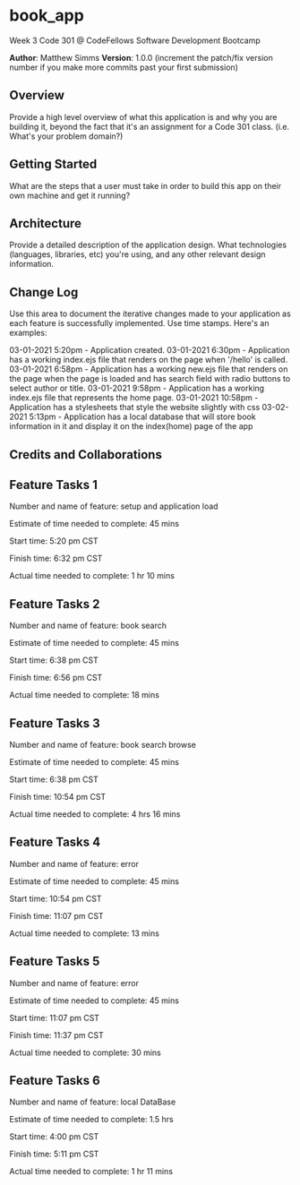 # book_app

Week 3 Code 301 @ CodeFellows Software Development Bootcamp

**Author**: Matthew Simms
**Version**: 1.0.0 (increment the patch/fix version number if you make more commits past your first submission)

## Overview
Provide a high level overview of what this application is and why you are building it, beyond the fact that it's an assignment for a Code 301 class. (i.e. What's your problem domain?) 

## Getting Started
 What are the steps that a user must take in order to build this app on their own machine and get it running? 

## Architecture
 Provide a detailed description of the application design. What technologies (languages, libraries, etc) you're using, and any other relevant design information. 

## Change Log
Use this area to document the iterative changes made to your application as each feature is successfully implemented. Use time stamps. Here's an examples:

03-01-2021 5:20pm - Application created.
03-01-2021 6:30pm - Application has a working index.ejs file that renders on the page when '/hello' is called.
03-01-2021 6:58pm - Application has a working new.ejs file that renders on the page when the page is loaded and has search field with radio buttons to select author or title. 
03-01-2021 9:58pm - Application has a working index.ejs file that represents the home page.
03-01-2021 10:58pm - Application has a stylesheets that style the website slightly with css 
03-02-2021 5:13pm - Application has a local database that will store book information in it and display it on the index(home) page of the app




## Credits and Collaborations


## Feature Tasks 1

Number and name of feature: setup and application load

Estimate of time needed to complete: 45 mins

Start time: 5:20 pm CST

Finish time: 6:32 pm CST

Actual time needed to complete: 1 hr 10 mins

## Feature Tasks 2

Number and name of feature: book search

Estimate of time needed to complete: 45 mins

Start time: 6:38 pm CST

Finish time: 6:56 pm CST

Actual time needed to complete: 18 mins

## Feature Tasks 3

Number and name of feature: book search browse

Estimate of time needed to complete: 45 mins

Start time: 6:38 pm CST

Finish time: 10:54 pm CST

Actual time needed to complete: 4 hrs 16 mins

## Feature Tasks 4

Number and name of feature: error

Estimate of time needed to complete: 45 mins

Start time: 10:54 pm CST

Finish time: 11:07 pm CST

Actual time needed to complete: 13 mins

## Feature Tasks 5

Number and name of feature: error

Estimate of time needed to complete: 45 mins

Start time: 11:07 pm CST

Finish time: 11:37 pm CST

Actual time needed to complete: 30 mins

## Feature Tasks 6

Number and name of feature: local DataBase

Estimate of time needed to complete: 1.5 hrs

Start time: 4:00 pm CST

Finish time: 5:11 pm CST

Actual time needed to complete: 1 hr 11 mins